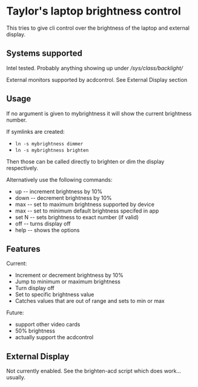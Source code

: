 # Taylor's laptop brightness control

This tries to give cli control over the brightness of the laptop and external
display.

## Systems supported

Intel tested.  Probably anything showing up under */sys/class/backlight/*

External monitors supported by acdcontrol.  See External Display section

## Usage

If no argument is given to mybrightness it will show the current brightness
number.

If symlinks are created:
 * ```ln -s mybrightness dimmer```
 * ```ln -s mybrightness brighten```

Then those can be called directly to brighten or dim the display
respectively.

Alternatively use the following commands:
 * up -- increment brightness by 10%
 * down -- decrement brightness by 10%
 * max -- set to maximum brightness supported by device
 * max -- set to minimum default brightness specifed in app
 * set N -- sets brightness to exact number (if valid)
 * off -- turns display off
 * help -- shows the options

## Features

Current:
 * Increment or decrement brightness by 10%
 * Jump to minimum or maximum brightness
 * Turn display off
 * Set to specific brightness value
 * Catches values that are out of range and sets to min or max

Future:
 * support other video cards
 * 50% brightness
 * actually support the acdcontrol

## External Display

Not currently enabled.  See the brighten-acd script which does work... usually.
